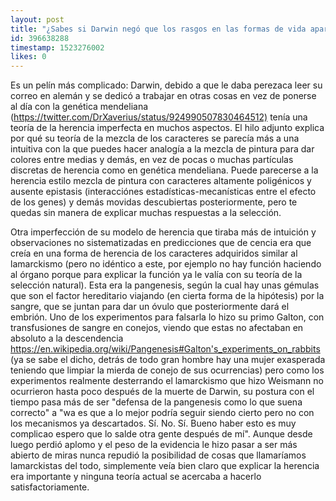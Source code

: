 ```yaml
---
layout: post
title: "¿Sabes si Darwin negó que los rasgos en las formas de vida aparecen en los individuos de manera lamarckista? ¿O se limitó a hacer lo suyo y no meterse con Lamarck?"
id: 396638288
timestamp: 1523276002
likes: 0
---
```


 Es un pelín más complicado: Darwin, debido a que le daba perezaca leer su correo en alemán y se dedicó a trabajar en otras cosas en vez de ponerse al día con la genética mendeliana (<https://twitter.com/DrXaverius/status/924990507830464512)> tenía una teoría de la herencia imperfecta en muchos aspectos. El hilo adjunto explica por qué su teoría de la mezcla de los caracteres se parecía más a una intuitiva con la que puedes hacer analogía a la mezcla de pintura para dar colores entre medias y demás, en vez de pocas o muchas partículas discretas de herencia como en genética mendeliana. Puede parecerse a la herencia estilo mezcla de pintura con caracteres altamente poligénicos y ausente epistasis (interacciónes estadísticas-mecanísticas entre el efecto de los genes) y demás movidas descubiertas posteriormente, pero te quedas sin manera de explicar muchas respuestas a la selección.

Otra imperfección de su modelo de herencia que tiraba más de intuición y observaciones no sistematizadas en predicciones que de cencia era que creía en una forma de herencia de los caracteres adquiridos similar al lamarckismo (pero no idéntico a este, por ejemplo no hay función haciendo al órgano porque para explicar la función ya le valía con su teoría de la selección natural). Esta era la pangenesis, según la cual hay unas gémulas que son el factor hereditario viajando (en cierta forma de la hipótesis) por la sangre, que se juntan para dar un óvulo que posteriormente dará el embrión. Uno de los experimentos para falsarla lo hizo su primo Galton, con transfusiones de sangre en conejos, viendo que estas no afectaban en absoluto a la descendencia <https://en.wikipedia.org/wiki/Pangenesis#Galton's_experiments_on_rabbits> (ya se sabe el dicho, detrás de todo gran hombre hay una mujer exasperada teniendo que limpiar la mierda de conejo de sus ocurrencias) pero como los experimentos realmente desterrando el lamarckismo que hizo Weismann no ocurrieron hasta poco después de la muerte de Darwin, su postura con el tiempo pasa más de ser "defensa de la pangenesis como lo que suena correcto" a "wa es que a lo mejor podría seguir siendo cierto pero no con los mecanismos ya descartados. Sí. No. Sí. Bueno haber esto es muy complicao espero que lo salde otra gente después de mí". Aunque desde luego perdió aplomo y el peso de la evidencia le hizo pasar a ser más abierto de miras nunca repudió la posibilidad de cosas que llamaríamos lamarckistas del todo, simplemente veía bien claro que explicar la herencia era importante y ninguna teoría actual se acercaba a hacerlo satisfactoriamente.